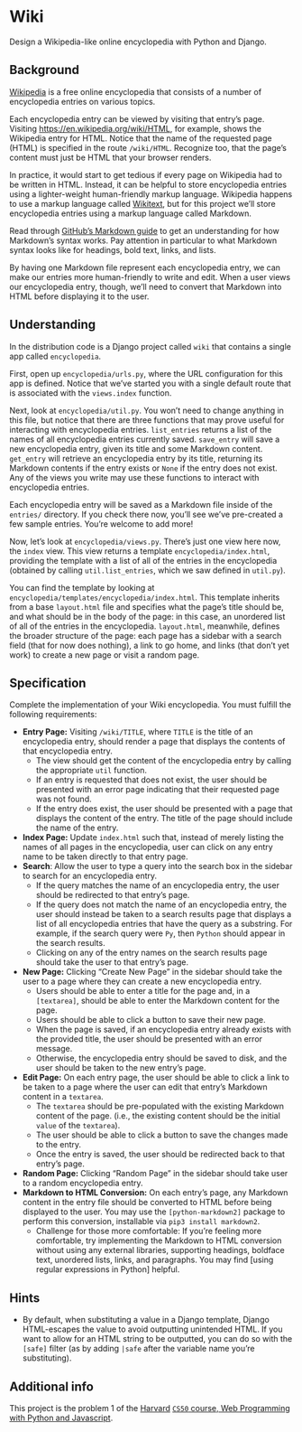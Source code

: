 # Wiki
Design a Wikipedia-like online encyclopedia with Python and Django.
## Background
[Wikipedia](https://es.wikipedia.org/) is a free online encyclopedia that consists of a number of encyclopedia entries on various topics.

Each encyclopedia entry can be viewed by visiting that entry’s page. Visiting https://en.wikipedia.org/wiki/HTML, for example, shows the Wikipedia entry for HTML. Notice that the name of the requested page (HTML) is specified in the route `/wiki/HTML`. Recognize too, that the page’s content must just be HTML that your browser renders.

In practice, it would start to get tedious if every page on Wikipedia had to be written in HTML. Instead, it can be helpful to store encyclopedia entries using a lighter-weight human-friendly markup language. Wikipedia happens to use a markup language called [Wikitext](https://en.wikipedia.org/wiki/Help:Wikitext), but for this project we’ll store encyclopedia entries using a markup language called Markdown.

Read through [GitHub’s Markdown guide](https://help.github.com/en/github/writing-on-github/basic-writing-and-formatting-syntax) to get an understanding for how Markdown’s syntax works. Pay attention in particular to what Markdown syntax looks like for headings, bold text, links, and lists.

By having one Markdown file represent each encyclopedia entry, we can make our entries more human-friendly to write and edit. When a user views our encyclopedia entry, though, we’ll need to convert that Markdown into HTML before displaying it to the user.
## Understanding
In the distribution code is a Django project called `wiki` that contains a single app called `encyclopedia`.

First, open up `encyclopedia/urls.py`, where the URL configuration for this app is defined. Notice that we’ve started you with a single default route that is associated with the `views.index` function.

Next, look at `encyclopedia/util.py`. You won’t need to change anything in this file, but notice that there are three functions that may prove useful for interacting with encyclopedia entries. `list_entries` returns a list of the names of all encyclopedia entries currently saved. `save_entry` will save a new encyclopedia entry, given its title and some Markdown content. `get_entry` will retrieve an encyclopedia entry by its title, returning its Markdown contents if the entry exists or `None` if the entry does not exist. Any of the views you write may use these functions to interact with encyclopedia entries.

Each encyclopedia entry will be saved as a Markdown file inside of the `entries/` directory. If you check there now, you’ll see we’ve pre-created a few sample entries. You’re welcome to add more!

Now, let’s look at `encyclopedia/views.py`. There’s just one view here now, the `index` view. This view returns a template `encyclopedia/index.html`, providing the template with a list of all of the entries in the encyclopedia (obtained by calling `util.list_entries`, which we saw defined in `util.py`).

You can find the template by looking at `encyclopedia/templates/encyclopedia/index.html`. This template inherits from a base `layout.html` file and specifies what the page’s title should be, and what should be in the body of the page: in this case, an unordered list of all of the entries in the encyclopedia. `layout.html`, meanwhile, defines the broader structure of the page: each page has a sidebar with a search field (that for now does nothing), a link to go home, and links (that don’t yet work) to create a new page or visit a random page.
## Specification

Complete the implementation of your Wiki encyclopedia. You must fulfill the following requirements:

- **Entry Page:** Visiting `/wiki/TITLE`, where `TITLE` is the title of an encyclopedia entry, should render a page that displays the contents of that encyclopedia entry.
  - The view should get the content of the encyclopedia entry by calling the appropriate `util` function.
  - If an entry is requested that does not exist, the user should be presented with an error page indicating that their requested page was not found.
  - If the entry does exist, the user should be presented with a page that displays the content of the entry. The title of the page should include the name of the entry.
- **Index Page:** Update `index.html` such that, instead of merely listing the names of all pages in the encyclopedia, user can click on any entry name to be taken directly to that entry page.
- **Search**: Allow the user to type a query into the search box in the sidebar to search for an encyclopedia entry.
  - If the query matches the name of an encyclopedia entry, the user should be redirected to that entry’s page.
  - If the query does not match the name of an encyclopedia entry, the user should instead be taken to a search results page that displays a list of all encyclopedia entries that have the query as a substring. For example, if the search query were `Py`, then `Python` should appear in the search results.
  - Clicking on any of the entry names on the search results page should take the user to that entry’s page.
- **New Page:** Clicking “Create New Page” in the sidebar should take the user to a page where they can create a new encyclopedia entry.
  - Users should be able to enter a title for the page and, in a `[textarea]`, should be able to enter the Markdown content for the page.
  - Users should be able to click a button to save their new page.
  - When the page is saved, if an encyclopedia entry already exists with the provided title, the user should be presented with an error message.
  - Otherwise, the encyclopedia entry should be saved to disk, and the user should be taken to the new entry’s page.
- **Edit Page:** On each entry page, the user should be able to click a link to be taken to a page where the user can edit that entry’s Markdown content in a `textarea`.
  - The `textarea` should be pre-populated with the existing Markdown content of the page. (i.e., the existing content should be the initial `value` of the `textarea`).
  - The user should be able to click a button to save the changes made to the entry.
  - Once the entry is saved, the user should be redirected back to that entry’s page.
- **Random Page:** Clicking “Random Page” in the sidebar should take user to a random encyclopedia entry.
- **Markdown to HTML Conversion:** On each entry’s page, any Markdown content in the entry file should be converted to HTML before being displayed to the user. You may use the `[python-markdown2]` package to perform this conversion, installable via `pip3 install markdown2`.
  - Challenge for those more comfortable: If you’re feeling more comfortable, try implementing the Markdown to HTML conversion without using any external libraries, supporting headings, boldface text, unordered lists, links, and paragraphs. You may find [using regular expressions in Python] helpful.
## Hints

- By default, when substituting a value in a Django template, Django HTML-escapes the value to avoid outputting unintended HTML. If you want to allow for an HTML string to be outputted, you can do so with the `[safe]` filter (as by adding `|safe` after the variable name you’re substituting).
## Additional info
This project is the problem 1 of the [Harvard](https://www.harvard.edu) [`CS50` course, Web Programming with Python and Javascript](https://online-learning.harvard.edu/course/cs50s-web-programming-python-and-javascript?delta=0). 
